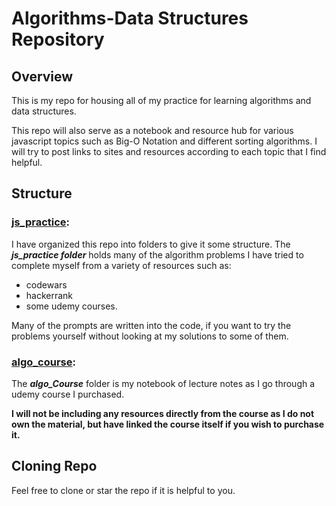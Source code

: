 # Algorithms-Data Structures Repository


## Overview

This is my repo for housing all of my practice for learning algorithms and data structures.  

This repo will also serve as a notebook and resource hub for various javascript topics such as Big-O Notation and different sorting algorithms. I will try to post links to sites and resources according to each topic that I find helpful. 

## Structure

### [js_practice](https://github.com/rclarkem/Algorithms-DataStructures/tree/master/js_practice):
I have organized this repo into folders to give it some structure. The ***js_practice folder*** holds many of the algorithm problems I have tried to complete myself from a variety of resources such as: 
 - codewars
 - hackerrank
 - some udemy courses.

Many of the prompts are written into the code, if you want to try the problems yourself without looking at my solutions to some of them. 

### [algo_course](https://github.com/rclarkem/Algorithms-DataStructures/tree/master/algo_Course):
The ***algo_Course*** folder is my notebook of lecture notes as I go through a udemy course I purchased.

**I will not be including any resources directly from the course as I do not own the material, but have linked the course itself if you wish to purchase it.**


## Cloning Repo

Feel free to clone or star the repo if it is helpful to you.
